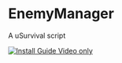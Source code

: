 # EnemyManager
A uSurvival script

[![Install Guide Video only](https://img.youtube.com/vi/LbOiJ3Bgz4s/0.jpg)](https://www.youtube.com/watch?v=LbOiJ3Bgz4s)
